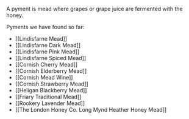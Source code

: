 A pyment is mead where grapes or grape juice are fermented with the honey.

Pyments we have found so far:

- [[Lindisfarne Mead]]
- [[Lindisfarne Dark Mead]]
- [[Lindisfarne Pink Mead]]
- [[Lindisfarne Spiced Mead]]
- [[Cornish Cherry Mead]]
- [[Cornish Elderberry Mead]]
- [[Cornish Mead Wine]]
- [[Cornish Strawberry Mead]]
- [[Heligan Blackberry Mead]]
- [[Friary Traditional Mead]]
- [[Rookery Lavender Mead]]
- [[The London Honey Co. Long Mynd Heather Honey Mead]]
